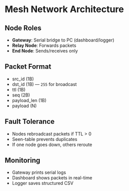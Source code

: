 # Mesh Network Architecture

## Node Roles
- **Gateway**: Serial bridge to PC (dashboard/logger)
- **Relay Node**: Forwards packets
- **End Node**: Sends/receives only

## Packet Format
- src_id (1B)
- dst_id (1B) — `255` for broadcast
- ttl (1B)
- seq (2B)
- payload_len (1B)
- payload (N)

## Fault Tolerance
- Nodes rebroadcast packets if TTL > 0
- Seen-table prevents duplicates
- If one node goes down, others reroute

## Monitoring
- Gateway prints serial logs
- Dashboard shows packets in real-time
- Logger saves structured CSV